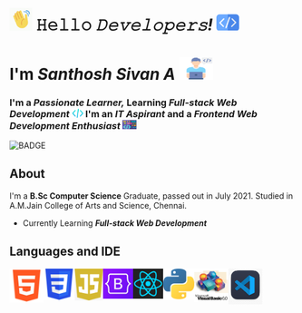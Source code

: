 <h1><img src="hi.gif" alt="GIF" width="40px" /> 𝙷𝚎𝚕𝚕𝚘 <i>𝙳𝚎𝚟𝚎𝚕𝚘𝚙𝚎𝚛𝚜!</i> <img src="mycode1.png" alt="PNG" width="40px"></h1>
<h1>I'm <i>Santhosh Sivan A</i> <img src="programmer.png" alt="PNG" height="40px" width="60px"></h1>
<h3>I'm a <i><b>Passionate Learner,</b></i> Learning <i><b>Full-stack Web Development</b></i> <img src="mycode3.png" alt="PNG" width="20px"> I'm an <i><b>IT Aspirant</b></i> and a <i><b>Frontend Web Development Enthusiast</b></i> <img src="mycode2.png" alt="PNG" width="25px"></h3>

<img src="https://img.shields.io/badge/AUTHOR-SANTHOSH%20SIVAN%20A-crimson" alt="BADGE">

<h2>About</h2>
<p>I'm a <b>B.Sc Computer Science</b> Graduate, passed out in July 2021. Studied in A.M.Jain College of Arts and Science, Chennai. <br> </p>
<ul>
  <li>Currently Learning <b><em>Full-stack Web Development</em></b></li>  
</ul>

<h2>Languages and IDE</h2>
<img src="html5.png" alt="Image" title="HTML5" width="60px" align="left">
<img src="css3.png" alt="Image" title="CSS3" width="55px" align="left">
<img src="javascript1.jpg" alt="Image" title="JavaScript" width="50px" align="left">
<img src="bootstrap.png" alt="Image" title="Bootstrap" width="53px" align="left">
<img src="react2.png" alt="Image" title="React" width="53px" align="left">
<img src="python.png" alt="Image" title="Python" width="55px" align="left">
<img src="vb6.png" alt="Image" title="Visual Basics 6.0" width="60px" align="left">
<img src="vscode.png" alt="Image" title="Visual Studio Code" width="60px" align="left">


